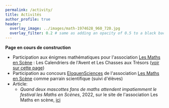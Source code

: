 ```yaml
---
permalink: /activity/
title: Activités
author_profile: true
header:
  overlay_image: ../images/math-1974628_960_720.jpg
  overlay_filter: 0.2 # same as adding an opacity of 0.5 to a black background
---
```

**Page en cours de construction**

- Participation aux énigmes mathématiques pour l'association [Les Maths en Scène](https://lesmathsenscene.fr/) : Les Calendriers de l'Avent et Les Chasses aux Trésors ([voir sur cette page](../_pages/like.md#enigmes-math))
- Participation au concours [EloquenSciences](https://lesmathsenscene.fr/concours/eloquensciences/) 
de l'association [Les Maths en Scène](https://lesmathsenscene.fr/) comme parrain scientifique (suivi d'élèves)
- Article:
	- *Quand deux mascottes fans de maths attendent impatiemment le festival les Maths en Scènes*, 2022, sur le site de l'association Les Maths en scène, 
	[ici](https://lesmathsenscene.fr/blog/2022/02/25/quand-deux-mascottes-fans-de-maths-attendent-impatiemment-le-festival-les-maths-en-scenes-2022/)


<!--- Publication de vulgarisation (à venir)  -->
